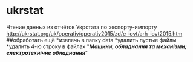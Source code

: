 # ukrstat
Чтение данных из отчётов Укрстата по экспорту-импорту
http://ukrstat.org/uk/operativ/operativ2015/zd/e_iovt/arh_iovt2015.htm
##обработать ещё
*извлечь в папку data
*удалить пустые файлы
*удалить 4-ю строку в файлах "***Машини, обладнання та механізми; електротехнічне обладнання***"
